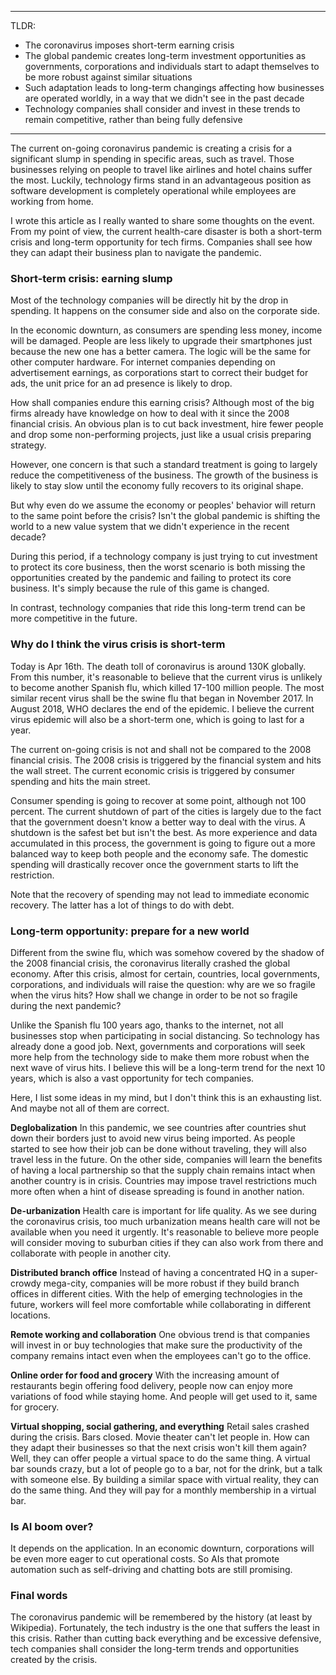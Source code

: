 ------------------------------
TLDR: 

- The coronavirus imposes short-term earning crisis
- The global pandemic creates long-term investment opportunities as governments, corporations and individuals start to adapt themselves to be more robust against similar situations
- Such adaptation leads to long-term changings affecting how businesses are operated worldly, in a way that we didn't see in the past decade
- Technology companies shall consider and invest in these trends to remain competitive, rather than being fully defensive

----



The current on-going coronavirus pandemic is creating a crisis for a significant slump in spending in specific areas, such as travel. Those businesses relying on people to travel like airlines and hotel chains suffer the most. Luckily, technology firms stand in an advantageous position as software development is completely operational while employees are working from home.

I wrote this article as I really wanted to share some thoughts on the event. From my point of view, the current health-care disaster is both a short-term crisis and long-term opportunity for tech firms. Companies shall see how they can adapt their business plan to navigate the pandemic.

### Short-term crisis: earning slump

Most of the technology companies will be directly hit by the drop in spending. It happens on the consumer side and also on the corporate side.

In the economic downturn, as consumers are spending less money, income will be damaged. People are less likely to upgrade their smartphones just because the new one has a better camera. The logic will be the same for other computer hardware. For internet companies depending on advertisement earnings, as corporations start to correct their budget for ads, the unit price for an ad presence is likely to drop.

How shall companies endure this earning crisis? Although most of the big firms already have knowledge on how to deal with it since the 2008 financial crisis. An obvious plan is to cut back investment, hire fewer people and drop some non-performing projects, just like a usual crisis preparing strategy. 

However, one concern is that such a standard treatment is going to largely reduce the competitiveness of the business. The growth of the business is likely to stay slow until the economy fully recovers to its original shape.

But why even do we assume the economy or peoples' behavior will return to the same point before the crisis?  Isn't the global pandemic is shifting the world to a new value system that we didn't experience in the recent decade? 

During this period, if a technology company is just trying to cut investment to protect its core business, then the worst scenario is both missing the opportunities created by the pandemic and failing to protect its core business. It's simply because the rule of this game is changed.

In contrast, technology companies that ride this long-term trend can be more competitive in the future. 

### Why do I think the virus crisis is short-term

Today is Apr 16th. The death toll of coronavirus is around 130K globally. From this number, it's reasonable to believe that the current virus is unlikely to become another Spanish flu, which killed 17-100 million people.  The most similar recent virus shall be the swine flu that began in November 2017. In August 2018, WHO declares the end of the epidemic. I believe the current virus epidemic will also be a short-term one, which is going to last for a year. 

The current on-going crisis is not and shall not be compared to the 2008 financial crisis. The 2008 crisis is triggered by the financial system and hits the wall street. The current economic crisis is triggered by consumer spending and hits the main street.

Consumer spending is going to recover at some point, although not 100 percent. The current shutdown of part of the cities is largely due to the fact that the government doesn't know a better way to deal with the virus. A shutdown is the safest bet but isn't the best. As more experience and data accumulated in this process, the government is going to figure out a more balanced way to keep both people and the economy safe. The domestic spending will drastically recover once the government starts to lift the restriction.

Note that the recovery of spending may not lead to immediate economic recovery. The latter has a lot of things to do with debt.

### Long-term opportunity: prepare for a new world

Different from the swine flu, which was somehow covered by the shadow of the 2008 financial crisis, the coronavirus literally crashed the global economy. After this crisis, almost for certain, countries, local governments, corporations, and individuals will raise the question: why are we so fragile when the virus hits? How shall we change in order to be not so fragile during the next pandemic?

Unlike the Spanish flu 100 years ago, thanks to the internet, not all businesses stop when participating in social distancing. So technology has already done a good job. Next, governments and corporations will seek more help from the technology side to make them more robust when the next wave of virus hits. I believe this will be a long-term trend for the next 10 years, which is also a vast opportunity for tech companies.

Here, I list some ideas in my mind, but I don't think this is an exhausting list. And maybe not all of them are correct.

**Deglobalization** In this pandemic, we see countries after countries shut down their borders just to avoid new virus being imported. As people started to see how their job can be done without traveling, they will also travel less in the future. On the other side, companies will learn the benefits of having a local partnership so that the supply chain remains intact when another country is in crisis. Countries may impose travel restrictions much more often when a hint of disease spreading is found in another nation.

**De-urbanization** Health care is important for life quality. As we see during the coronavirus crisis, too much urbanization means health care will not be available when you need it urgently. It's reasonable to believe more people will consider moving to suburban cities if they can also work from there and collaborate with people in another city.

**Distributed branch office** Instead of having a concentrated HQ in a super-crowdy mega-city, companies will be more robust if they build branch offices in different cities. With the help of emerging technologies in the future, workers will feel more comfortable while collaborating in different locations. 

**Remote working and collaboration** One obvious trend is that companies will invest in or buy technologies that make sure the productivity of the company remains intact even when the employees can't go to the office.

**Online order for food and grocery** With the increasing amount of restaurants begin offering food delivery, people now can enjoy more variations of food while staying home. And people will get used to it, same for grocery.

**Virtual shopping, social gathering, and everything** Retail sales crashed during the crisis. Bars closed. Movie theater can't let people in. How can they adapt their businesses so that the next crisis won't kill them again? Well, they can offer people a virtual space to do the same thing. A virtual bar sounds crazy, but a lot of people go to a bar, not for the drink, but a talk with someone else.  By building a similar space with virtual reality, they can do the same thing. And they will pay for a monthly membership in a virtual bar. 

### Is AI boom over?

It depends on the application. In an economic downturn, corporations will be even more eager to cut operational costs. So AIs that promote automation such as self-driving and chatting bots are still promising.

### Final words

The coronavirus pandemic will be remembered by the history (at least by Wikipedia). Fortunately, the tech industry is the one that suffers the least in this crisis. Rather than cutting back everything and be excessive defensive, tech companies shall consider the long-term trends and opportunities created by the crisis.